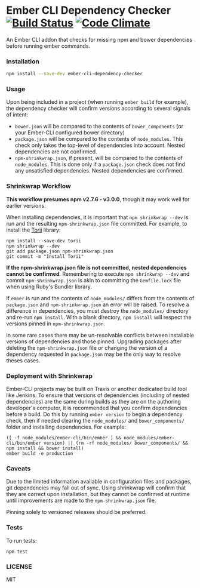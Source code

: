 Ember CLI Dependency Checker [![Build Status](https://travis-ci.org/quaertym/ember-cli-dependency-checker.svg?branch=master)](https://travis-ci.org/quaertym/ember-cli-dependency-checker) [![Code Climate](https://codeclimate.com/github/quaertym/ember-cli-dependency-checker/badges/gpa.svg)](https://codeclimate.com/github/quaertym/ember-cli-dependency-checker)
============================

An Ember CLI addon that checks for missing npm and bower dependencies before running ember commands.

### Installation

```bash
npm install --save-dev ember-cli-dependency-checker
```

### Usage

Upon being included in a project (when running `ember build` for example), the dependency checker
will confirm versions according to several signals of intent:

* `bower.json` will be compared to the contents of `bower_components` (or your Ember-CLI
  configured bower directory)
* `package.json` will be compared to the contents of `node_modules`. This check only
  takes the top-level of dependencies into account. Nested dependencies are not confirmed.
* `npm-shrinkwrap.json`, if present, will be compared to the contents of `node_modules`. This
  is done only if a `package.json` check does not find any unsatisfied dependencies. Nested
  dependencies are confirmed.

### Shrinkwrap Workflow

**This workflow presumes npm v2.7.6 - v3.0.0**, though it may work well for earlier versions.

When installing dependencies, it is important that `npm shrinkwrap --dev` is run and the resulting
`npm-shrinkwrap.json` file committed. For example, to install the [Torii](https://github.com/Vestorly/torii)
library:

```
npm install --save-dev torii
npm shrinkwrap --dev
git add package.json npm-shrinkwrap.json
git commit -m "Install Torii"
```

**If the npm-shrinkwrap.json file is not committed, nested dependencies cannot be confirmed**.
Remembering to execute `npm shrinkwrap --dev` and commit `npm-shrinkwrap.json` is akin to committing
the `Gemfile.lock` file when using Ruby's Bundler library.

If `ember` is run and the contents of `node_modules/` differs from the contents of `package.json`
and `npm-shrinkwrap.json` an error will be raised. To resolve a difference in dependencies,
you must destroy the `node_modules/` directory and re-run `npm install`. With a blank
directory, `npm install` will respect the versions pinned in `npm-shrinkwrap.json`.

In some rare cases there may be un-resolvable conflicts between installable versions of
dependencies and those pinned. Upgrading packages after deleting the `npm-shrinkwrap.json`
file or changing the version of a dependency requested in `package.json` may be the only
way to resolve theses cases.

### Deployment with Shrinkwrap

Ember-CLI projects may be built on Travis or another dedicated build tool like Jenkins. To
ensure that versions of dependencies (including of nested dependencies) are the same during
builds as they are on the authoring developer's computer, it is recommended
that you confirm dependencies before a build. Do this by running `ember version` to
begin a dependency check, then if needed clearing the `node_modules/` and `bower_components/` folder
and installing dependencies. For example:

```
([ -f node_modules/ember-cli/bin/ember ] && node_modules/ember-cli/bin/ember version) || (rm -rf node_modules/ bower_components/ && npm install && bower install)
ember build -e production
```

### Caveats

Due to the limited information available in configuration files and packages, git
dependencies may fall out of sync. Using shrinkwrap will confirm that they are correct
upon installation, but they cannot be confirmed at runtime until improvements are
made to the `npm-shrinkwrap.json` file.

Pinning solely to versioned releases should be preferred.

### Tests

To run tests:

`npm test`

### LICENSE

MIT
